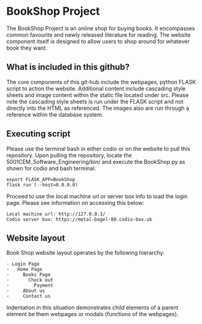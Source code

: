 # BookShop Project

The BookShop Project is an online shop for buying books. It encompasses common favourite and newly released literature for reading. The website component itself is designed to allow users to shop around for whatever book they want. 

## What is included in this github?

The core components of this git-hub include the webpages, python FLASK script to action the website. Additional content include cascading style sheets and image content within the static file located under src. Please note the cascading style sheets is run under the FLASK script and not directly into the HTML as referenced. The images also are run through a reference within the database system.

## Executing script

Please use the terminal bash in either codio or on the website to pull this repository. Upon pulling the repository, locate the 5001CEM_Software_Engineering/bin/ and execute the BookShop.py as shown for codio and bash terminal:

```
export FLASK_APP=BookShop
flask run (--host=0.0.0.0)
```
Proceed to use the local machine url or server box info to load the login page. Please see information on accessing this below:

```
Local machine url: http://127.0.0.1/
Codio server box: https://metal-bagel-80.codio-box.uk
```

## Website layout

Book Shop website layout operates by the following hierarchy:

```
- Login Page
-   Home Page
-     Books Page
-       Check out
-         Payment
-     About us
-     Contact us    
```
Indentation in this situation demonstrates child elements of a parent element be them webpages or modals (functions of the webpages). 
